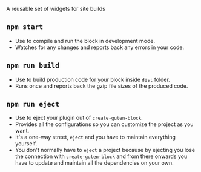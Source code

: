 A reusable set of widgets for site builds

## `npm start`
- Use to compile and run the block in development mode.
- Watches for any changes and reports back any errors in your code.

## `npm run build`
- Use to build production code for your block inside `dist` folder.
- Runs once and reports back the gzip file sizes of the produced code.

## `npm run eject`
- Use to eject your plugin out of `create-guten-block`.
- Provides all the configurations so you can customize the project as you want.
- It's a one-way street, `eject` and you have to maintain everything yourself.
- You don't normally have to `eject` a project because by ejecting you lose the connection with `create-guten-block` and from there onwards you have to update and maintain all the dependencies on your own.